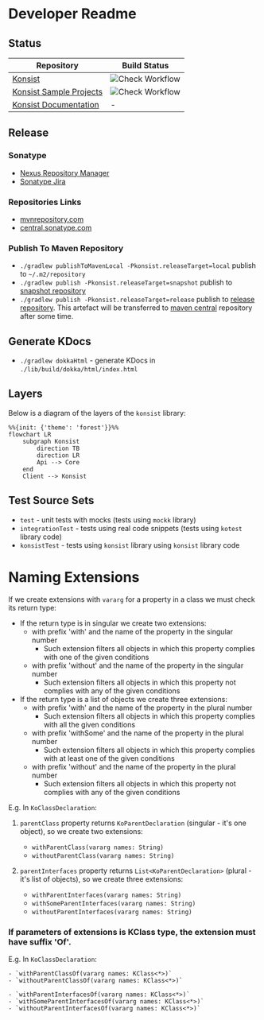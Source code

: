 # Developer Readme

## Status

| Repository                                                                        | Build Status                                                                                                    |
|-----------------------------------------------------------------------------------|-----------------------------------------------------------------------------------------------------------------|
| [Konsist](https://github.com/LemonAppDev/konsist)                                 | ![Check Workflow](https://github.com/LemonAppDev/konsist/actions/workflows/check.yml/badge.svg)                 |
| [Konsist Sample Projects](https://github.com/LemonAppDev/konsist-sample-projects) | ![Check Workflow](https://github.com/LemonAppDev/konsist-sample-projects/actions/workflows/check.yml/badge.svg) |
| [Konsist Documentation](https://github.com/LemonAppDev/konsist-documentation)     | -                                                                                                               |

## Release

### Sonatype

- [Nexus Repository Manager](https://s01.oss.sonatype.org/#nexus-search;quick~konsist)
- [Sonatype Jira](https://issues.sonatype.org/secure/Dashboard.jspa)

### Repositories Links

- [mvnrepository.com](https://mvnrepository.com/artifact/com.lemonappdev/konsist/)
- [central.sonatype.com](https://central.sonatype.com/artifact/com.lemonappdev/konsist/)

### Publish To Maven Repository

- `./gradlew publishToMavenLocal -Pkonsist.releaseTarget=local` publish to `~/.m2/repository`
- `./gradlew publish -Pkonsist.releaseTarget=snapshot` publish to
  [snapshot repository](https://s01.oss.sonatype.org/content/repositories/snapshots/com/lemonappdev/konsist/)
- `./gradlew publish -Pkonsist.releaseTarget=release` publish to
  [release repository](https://s01.oss.sonatype.org/content/repositories/releases/com/lemonappdev/konsist/). This
  artefact will be transferred to [maven central](https://central.sonatype.com/artifact/com.lemonappdev/konsist)
  repository after some time.

## Generate KDocs

- `./gradlew dokkaHtml` - generate KDocs in `./lib/build/dokka/html/index.html`

## Layers

Below is a diagram of the layers of the `konsist` library:

```mermaid
%%{init: {'theme': 'forest'}}%%
flowchart LR
    subgraph Konsist
        direction TB
        direction LR
        Api --> Core
    end
    Client --> Konsist
```

## Test Source Sets

- `test` - unit tests with mocks (tests using `mockk` library)
- `integrationTest` - tests using real code snippets (tests using `kotest` library code)
- `konsistTest` - tests using `konsist` library using `konsist` library code

# Naming Extensions

If we create extensions with `vararg` for a property in a class we must check its return type:

- If the return type is in singular we create two extensions:
    - with prefix 'with' and the name of the property in the singular number
        - Such extension filters all objects in which this property complies with one of the given conditions
    - with prefix 'without' and the name of the property in the singular number
        - Such extension filters all objects in which this property not complies with any of the given conditions
- If the return type is a list of objects we create three extensions:
    - with prefix 'with' and the name of the property in the plural number
        - Such extension filters all objects in which this property complies with all the given conditions
    - with prefix 'withSome' and the name of the property in the plural number
        - Such extension filters all objects in which this property complies with at least one of the given conditions
    - with prefix 'without' and the name of the property in the plural number
        - Such extension filters all objects in which this property not complies with any of the given conditions

E.g. In `KoClassDeclaration`:

1. `parentClass` property returns `KoParentDeclaration` (singular - it's one object), so we create two extensions:
    - `withParentClass(vararg names: String)`
    - `withoutParentClass(vararg names: String)`

2. `parentInterfaces` property returns `List<KoParentDeclaration>` (plural - it's list of objects), so we create three
   extensions:
    - `withParentInterfaces(vararg names: String)`
    - `withSomeParentInterfaces(vararg names: String)`
    - `withoutParentInterfaces(vararg names: String)`

### If parameters of extensions is KClass type, the extension must have suffix 'Of'.

E.g. In `KoClassDeclaration`:

    - `withParentClassOf(vararg names: KClass<*>)`
    - `withoutParentClassOf(vararg names: KClass<*>)`

    - `withParentInterfacesOf(vararg names: KClass<*>)`
    - `withSomeParentInterfacesOf(vararg names: KClass<*>)`
    - `withoutParentInterfacesOf(vararg names: KClass<*>)`
